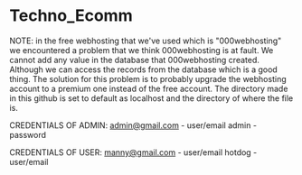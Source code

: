 # Techno_Ecomm
NOTE: in the free webhosting that we've used which is "000webhosting" we encountered a problem that we think 000webhosting is at fault. We cannot add any value in the database that 000webhosting created. Although we can access the records from the database which is a good thing. The solution for this problem is to probably upgrade the webhosting account to a premium one instead of the free account.
The directory made in this github is set to default as localhost and the directory of where the file is.




CREDENTIALS OF ADMIN:
admin@gmail.com - user/email
admin - password

CREDENTIALS OF USER:
manny@gmail.com - user/email
hotdog - user/email
